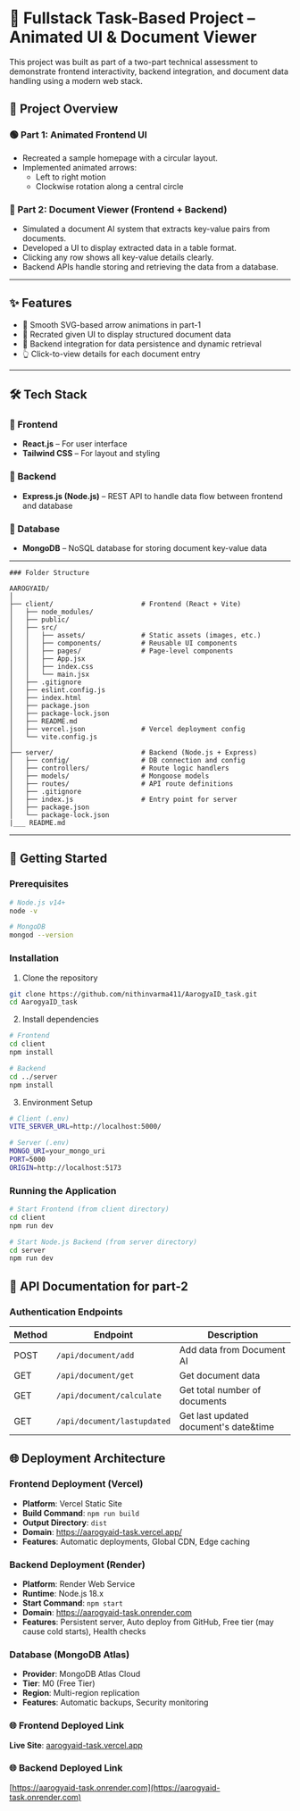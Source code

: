 # 🧩 Fullstack Task-Based Project – Animated UI & Document Viewer

This project was built as part of a two-part technical assessment to demonstrate frontend interactivity, backend integration, and document data handling using a modern web stack.

## 📌 Project Overview

### 🟢 Part 1: Animated Frontend UI
- Recreated a sample homepage with a circular layout.
- Implemented animated arrows:
  - Left to right motion
  - Clockwise rotation along a central circle

### 🔵 Part 2: Document Viewer (Frontend + Backend)
- Simulated a document AI system that extracts key-value pairs from documents.
- Developed a UI to display extracted data in a table format.
- Clicking any row shows all key-value details clearly.
- Backend APIs handle storing and retrieving the data from a database.

---

## ✨ Features

- 🚀 Smooth SVG-based arrow animations in part-1
- 📄 Recrated given UI to display structured document data
- 🔄 Backend integration for data persistence and dynamic retrieval
- 👆 Click-to-view details for each document entry

---

## 🛠️ Tech Stack

### 🔷 Frontend
- **React.js** – For user interface
- **Tailwind CSS** – For layout and styling

### 🔷 Backend
- **Express.js (Node.js)** – REST API to handle data flow between frontend and database

### 🔷 Database
- **MongoDB** – NoSQL database for storing document key-value data

---

```
### Folder Structure

AAROGYAID/
│
├── client/                      # Frontend (React + Vite)
│   ├── node_modules/
│   ├── public/
│   ├── src/
│   │   ├── assets/              # Static assets (images, etc.)
│   │   ├── components/          # Reusable UI components
│   │   ├── pages/               # Page-level components
│   │   ├── App.jsx
│   │   ├── index.css
│   │   └── main.jsx
│   ├── .gitignore
│   ├── eslint.config.js
│   ├── index.html
│   ├── package.json
│   ├── package-lock.json
│   ├── README.md
│   ├── vercel.json              # Vercel deployment config
│   └── vite.config.js
│
├── server/                      # Backend (Node.js + Express)
│   ├── config/                  # DB connection and config
│   ├── controllers/             # Route logic handlers
│   ├── models/                  # Mongoose models
│   ├── routes/                  # API route definitions
│   ├── .gitignore
│   ├── index.js                 # Entry point for server
│   ├── package.json
│   └── package-lock.json
|___ README.md
```


---

## 🚀 Getting Started

### Prerequisites
```bash
# Node.js v14+
node -v

# MongoDB
mongod --version
```

### Installation

1. Clone the repository
```bash
git clone https://github.com/nithinvarma411/AarogyaID_task.git
cd AarogyaID_task
```

2. Install dependencies
```bash
# Frontend
cd client
npm install

# Backend
cd ../server
npm install
```

3. Environment Setup
```bash
# Client (.env)
VITE_SERVER_URL=http://localhost:5000/

# Server (.env)
MONGO_URI=your_mongo_uri
PORT=5000
ORIGIN=http://localhost:5173
```

### Running the Application

```bash
# Start Frontend (from client directory)
cd client
npm run dev

# Start Node.js Backend (from server directory)
cd server
npm run dev
```

## 📡 API Documentation for part-2

### Authentication Endpoints
| Method | Endpoint | Description |
|--------|----------|-------------|
| POST | `/api/document/add` | Add data from Document AI | 
| GET | `/api/document/get` | Get document data |
| GET | `/api/document/calculate` | Get total number of documents |
| GET | `/api/document/lastupdated` | Get last updated document's date&time |

## 🌐 Deployment Architecture

### Frontend Deployment (Vercel)
- **Platform**: Vercel Static Site
- **Build Command**: `npm run build`
- **Output Directory**: `dist`
- **Domain**: https://aarogyaid-task.vercel.app/
- **Features**: Automatic deployments, Global CDN, Edge caching

### Backend Deployment (Render)
- **Platform**: Render Web Service
- **Runtime**: Node.js 18.x
- **Start Command**: `npm start`
- **Domain**: https://aarogyaid-task.onrender.com
- **Features**: Persistent server, Auto deploy from GitHub, Free tier (may cause cold starts), Health checks

### Database (MongoDB Atlas)
- **Provider**: MongoDB Atlas Cloud
- **Tier**: M0 (Free Tier)
- **Region**: Multi-region replication
- **Features**: Automatic backups, Security monitoring

### 🌐 Frontend Deployed Link
**Live Site**: [aarogyaid-task.vercel.app](https://aarogyaid-task.vercel.app/)

### 🌐 Backend Deployed Link
[https://aarogyaid-task.onrender.com](https://aarogyaid-task.onrender.com)


